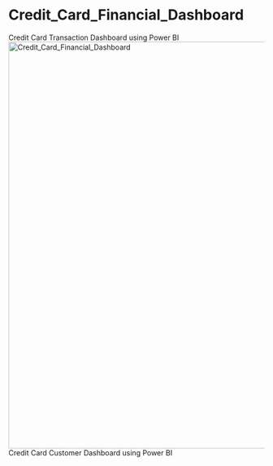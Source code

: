 # Credit_Card_Financial_Dashboard
Credit Card Transaction Dashboard using Power BI
<img width="1421" height="800" alt="Credit_Card_Financial_Dashboard" src="https://github.com/user-attachments/assets/df8944c2-3e7a-4b10-bc65-4bfab7055964" />
Credit Card Customer Dashboard using Power BI
